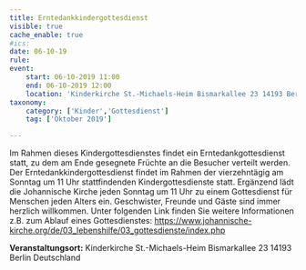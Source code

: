```yaml
---
title: Erntedankkindergottesdienst
visible: true
cache_enable: true
#ics: 
date: 06-10-19
rule: 
event:
	start: 06-10-2019 11:00
	end: 06-10-2019 12:00
	location: 'Kinderkirche St.-Michaels-Heim Bismarkallee 23 14193 Berlin Deutschland'
taxonomy:
	category: ['Kinder','Gottesdienst']
	tag: ['Oktober 2019']

---
```

Im Rahmen dieses Kindergottesdienstes findet ein Erntedankgottesdienst statt, zu dem am Ende gesegnete Früchte an die Besucher verteilt werden. Der Erntedankkindergottesdienst findet im Rahmen der vierzehntägig am Sonntag um 11 Uhr stattfindenden Kindergottesdienste statt. Ergänzend lädt die Johannische Kirche jeden Sonntag um 11 Uhr zu einem Gottesdienst für Menschen jeden Alters ein. Geschwister, Freunde und Gäste sind immer herzlich willkommen. Unter folgenden Link finden Sie weitere Informationen z.B. zum Ablauf eines Gottesdienstes: https://www.johannische-kirche.org/de/03_lebenshilfe/03_gottesdienste/index.php



**Veranstaltungsort:** Kinderkirche St.-Michaels-Heim
Bismarkallee 23
14193 Berlin
Deutschland

